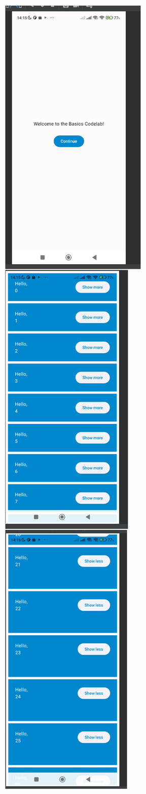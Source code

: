 ![alt text](https://github.com/revaile/JetpackComposee/blob/master/1.png?raw=true)
![alt text](https://github.com/revaile/JetpackComposee/blob/master/2.png?raw=true)
![alt text](https://github.com/revaile/JetpackComposee/blob/master/3.png?raw=true)

